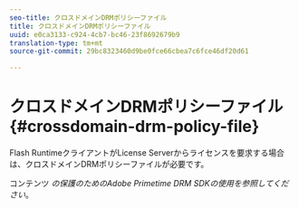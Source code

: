 ```yaml
---
seo-title: クロスドメインDRMポリシーファイル
title: クロスドメインDRMポリシーファイル
uuid: e0ca3133-c924-4cb7-bc46-23f8692679b9
translation-type: tm+mt
source-git-commit: 29bc8323460d9be0fce66cbea7c6fce46df20d61

---
```



# クロスドメインDRMポリシーファイル{#crossdomain-drm-policy-file}

Flash RuntimeクライアントがLicense Serverからライセンスを要求する場合は、クロスドメインDRMポリシーファイルが必要です。

コンテンツ *の保護のためのAdobe Primetime DRM SDKの使用を参照してください*。
